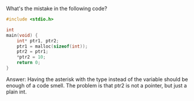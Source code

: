 What's the mistake in the following code?
```C
#include <stdio.h>

int
main(void) {
    int* ptr1, ptr2;
    ptr1 = malloc(sizeof(int));
    ptr2 = ptr1;
    *ptr2 = 10;
    return 0;
}
```
Answer:
Having the asterisk with the type instead of the variable should be enough of a
code smell. The problem is that ptr2 is not a pointer, but just a plain int.
